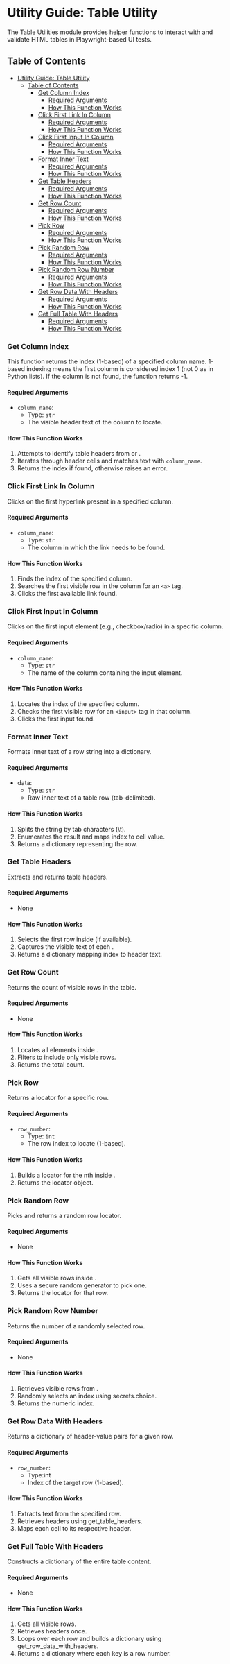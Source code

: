 # Utility Guide: Table Utility

The Table Utilities module provides helper functions to interact with and validate HTML tables in Playwright-based UI tests.

## Table of Contents

- [Utility Guide: Table Utility](#utility-guide-table-utility)
  - [Table of Contents](#table-of-contents)
    - [Get Column Index](#get-column-index)
      - [Required Arguments](#required-arguments)
      - [How This Function Works](#how-this-function-works)
    - [Click First Link In Column](#click-first-link-in-column)
      - [Required Arguments](#required-arguments-1)
      - [How This Function Works](#how-this-function-works-1)
    - [Click First Input In Column](#click-first-input-in-column)
      - [Required Arguments](#required-arguments-2)
      - [How This Function Works](#how-this-function-works-2)
    - [Format Inner Text](#format-inner-text)
      - [Required Arguments](#required-arguments-3)
      - [How This Function Works](#how-this-function-works-3)
    - [Get Table Headers](#get-table-headers)
      - [Required Arguments](#required-arguments-4)
      - [How This Function Works](#how-this-function-works-4)
    - [Get Row Count](#get-row-count)
      - [Required Arguments](#required-arguments-5)
      - [How This Function Works](#how-this-function-works-5)
    - [Pick Row](#pick-row)
      - [Required Arguments](#required-arguments-6)
      - [How This Function Works](#how-this-function-works-6)
    - [Pick Random Row](#pick-random-row)
      - [Required Arguments](#required-arguments-7)
      - [How This Function Works](#how-this-function-works-7)
    - [Pick Random Row Number](#pick-random-row-number)
      - [Required Arguments](#required-arguments-8)
      - [How This Function Works](#how-this-function-works-8)
    - [Get Row Data With Headers](#get-row-data-with-headers)
      - [Required Arguments](#required-arguments-9)
      - [How This Function Works](#how-this-function-works-9)
    - [Get Full Table With Headers](#get-full-table-with-headers)
      - [Required Arguments](#required-arguments-10)
      - [How This Function Works](#how-this-function-works-10)

### Get Column Index

This function returns the index (1-based) of a specified column name. 1-based indexing means the first column is considered index 1 (not 0 as in Python lists).
If the column is not found, the function returns -1.

#### Required Arguments

- `column_name`:
  - Type: `str`
  - The visible header text of the column to locate.

#### How This Function Works

1. Attempts to identify table headers from <thead> or <tbody>.
2. Iterates through header cells and matches text with `column_name`.
3. Returns the index if found, otherwise raises an error.

### Click First Link In Column

Clicks on the first hyperlink present in a specified column.

#### Required Arguments

- `column_name`:
  - Type: `str`
  - The column in which the link needs to be found.

#### How This Function Works

1. Finds the index of the specified column.
2. Searches the first visible row in the column for an `<a>` tag.
3. Clicks the first available link found.

### Click First Input In Column

Clicks on the first input element (e.g., checkbox/radio) in a specific column.

#### Required Arguments

- `column_name`:
  - Type: `str`
  - The name of the column containing the input element.

#### How This Function Works

1. Locates the index of the specified column.
2. Checks the first visible row for an `<input>` tag in that column.
3. Clicks the first input found.

### Format Inner Text

Formats inner text of a row string into a dictionary.

#### Required Arguments

- data:
  - Type: `str`
  - Raw inner text of a table row (tab-delimited).

#### How This Function Works

1. Splits the string by tab characters (\t).
2. Enumerates the result and maps index to cell value.
3. Returns a dictionary representing the row.

### Get Table Headers

Extracts and returns table headers.

#### Required Arguments

- None

#### How This Function Works

1. Selects the first row inside <thead> (if available).
2. Captures the visible text of each <th>.
3. Returns a dictionary mapping index to header text.

### Get Row Count

Returns the count of visible rows in the table.

#### Required Arguments

- None

#### How This Function Works

1. Locates all <tr> elements inside <tbody>.
2. Filters to include only visible rows.
3. Returns the total count.

### Pick Row

Returns a locator for a specific row.

#### Required Arguments

- `row_number`:
  - Type: `int`
  - The row index to locate (1-based).

#### How This Function Works

1. Builds a locator for the nth <tr> inside <tbody>.
2. Returns the locator object.

### Pick Random Row

Picks and returns a random row locator.

#### Required Arguments

- None

#### How This Function Works

1. Gets all visible rows inside <tbody>.
2. Uses a secure random generator to pick one.
3. Returns the locator for that row.

### Pick Random Row Number

Returns the number of a randomly selected row.

#### Required Arguments

- None

#### How This Function Works

1. Retrieves visible rows from <tbody>.
2. Randomly selects an index using secrets.choice.
3. Returns the numeric index.

### Get Row Data With Headers

Returns a dictionary of header-value pairs for a given row.

#### Required Arguments

- `row_number`:
  - Type:int
  - Index of the target row (1-based).

#### How This Function Works

1. Extracts text from the specified row.
2. Retrieves headers using get_table_headers.
3. Maps each cell to its respective header.

### Get Full Table With Headers

Constructs a dictionary of the entire table content.

#### Required Arguments

- None

#### How This Function Works

1. Gets all visible rows.
2. Retrieves headers once.
3. Loops over each row and builds a dictionary using get_row_data_with_headers.
4. Returns a dictionary where each key is a row number.
